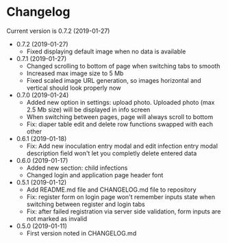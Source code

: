 # Changelog

Current version is 0.7.2 (2019-01-27)

- 0.7.2 (2019-01-27)
  - Fixed displaying default image when no data is available
- 0.7.1 (2019-01-27)
  - Changed scrolling to bottom of page when switching tabs to smooth
  - Increased max image size to 5 Mb
  - Fixed scaled image URL generation, so images horizontal and vertical should look properly now
- 0.7.0 (2019-01-24)
  - Added new option in settings: upload photo. Uploaded photo (max 2.5 Mb size) will be displayed in info screen
  - When switching between pages, page will always scroll to bottom
  - Fix: diaper table edit and delete row functions swapped with each other
- 0.6.1 (2019-01-18)
  - Fix: Add new inoculation entry modal and edit infection entry modal description field won't let you completly delete
    entered data
- 0.6.0 (2019-01-17)
  - Added new section: child infections
  - Changed login and application page header font
- 0.5.1 (2019-01-12)
  - Add README.md file and CHANGELOG.md file to repository
  - Fix: register form on login page won't remember inputs state when switching between register and login tabs
  - Fix: after failed registration via server side validation, form inputs are not marked as invalid
- 0.5.0 (2019-01-11)
  - First version noted in CHANGELOG.md
